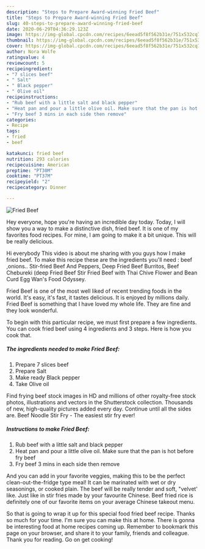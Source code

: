 ```yaml
---
description: "Steps to Prepare Award-winning Fried Beef"
title: "Steps to Prepare Award-winning Fried Beef"
slug: 40-steps-to-prepare-award-winning-fried-beef
date: 2020-06-29T04:36:29.123Z
image: https://img-global.cpcdn.com/recipes/6eead5f8f562b31e/751x532cq70/fried-beef-recipe-main-photo.jpg
thumbnail: https://img-global.cpcdn.com/recipes/6eead5f8f562b31e/751x532cq70/fried-beef-recipe-main-photo.jpg
cover: https://img-global.cpcdn.com/recipes/6eead5f8f562b31e/751x532cq70/fried-beef-recipe-main-photo.jpg
author: Nora Wolfe
ratingvalue: 4
reviewcount: 5
recipeingredient:
- "7 slices beef"
- " Salt"
- " Black pepper"
- " Olive oil"
recipeinstructions:
- "Rub beef with a little salt and black pepper"
- "Heat pan and pour a little olive oil. Make sure that the pan is hot before fry beef"
- "Fry beef 3 mins in each side then remove"
categories:
- Recipe
tags:
- fried
- beef

katakunci: fried beef 
nutrition: 293 calories
recipecuisine: American
preptime: "PT30M"
cooktime: "PT37M"
recipeyield: "2"
recipecategory: Dinner

---
```



![Fried Beef](https://img-global.cpcdn.com/recipes/6eead5f8f562b31e/751x532cq70/fried-beef-recipe-main-photo.jpg)

Hey everyone, hope you're having an incredible day today. Today, I will show you a way to make a distinctive dish, fried beef. It is one of my favorites food recipes. For mine, I am going to make it a bit unique. This will be really delicious.

Hi everybody This video is about me sharing with you guys how I make fried beef. To make this recipe these are the ingredients you&#39;ll need : beef ,onions.. Stir-fried Beef And Peppers, Deep Fried Beef Burritos, Beef Chebureki (deep Fried Beef Stir Fried Beef with Thai Chive Flower and Bean Curd Egg Wan&#39;s Food Odyssey.

Fried Beef is one of the most well liked of recent trending foods in the world. It's easy, it's fast, it tastes delicious. It is enjoyed by millions daily. Fried Beef is something that I have loved my whole life. They are fine and they look wonderful.


To begin with this particular recipe, we must first prepare a few ingredients. You can cook fried beef using 4 ingredients and 3 steps. Here is how you cook that.

<!--inarticleads1-->

##### The ingredients needed to make Fried Beef:

1. Prepare 7 slices beef
1. Prepare  Salt
1. Make ready  Black pepper
1. Take  Olive oil


Find frying beef stock images in HD and millions of other royalty-free stock photos, illustrations and vectors in the Shutterstock collection. Thousands of new, high-quality pictures added every day. Continue until all the sides are. Beef Noodle Stir Fry - The easiest stir fry ever! 

<!--inarticleads2-->

##### Instructions to make Fried Beef:

1. Rub beef with a little salt and black pepper
1. Heat pan and pour a little olive oil. Make sure that the pan is hot before fry beef
1. Fry beef 3 mins in each side then remove


And you can add in your favorite veggies, making this to be the perfect clean-out-the-fridge type meal! It can be marinated with wet or dry seasonings, or cooked plain. The beef will be really tender and soft, &#34;velvet&#39; like. Just like in stir fries made by your favourite Chinese. Beef fried rice is definitely one of our favorite items on your average Chinese takeout menu. 

So that is going to wrap it up for this special food fried beef recipe. Thanks so much for your time. I'm sure you can make this at home. There is gonna be interesting food at home recipes coming up. Remember to bookmark this page on your browser, and share it to your family, friends and colleague. Thank you for reading. Go on get cooking!
